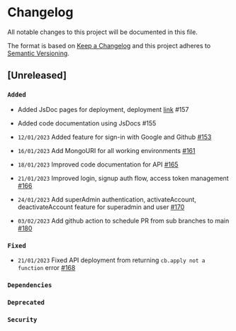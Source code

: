 
<!-- Change log file should contain history of all changes or contributions made and a reference to the PR or issue created -->

# Changelog

All notable changes to this project will be documented in this file.

The format is based on [Keep a Changelog](https://keepachangelog.com/en/1.0.0/)
and this project adheres to [Semantic Versioning](https://semver.org/spec/v2.0.0.html).

## [Unreleased]

### `Added`
- Added JsDoc pages for deployment, deployment [link](https://moocs-jsdocs.netlify.app/) #157
- Added code documentation using JsDocs #155

- `12/01/2023` Added feature for sign-in with Google and Github [#153](https://github.com/Open-Science-Community-Saudi-Arabia/MOOCs/pull/153)
- `16/01/2023` Add MongoURI for all working environments [#161](https://github.com/Open-Science-Community-Saudi-Arabia/MOOCs/pull/161)
- `18/01/2023` Improved code documentation for API [#165](https://github.com/Open-Science-Community-Saudi-Arabia/MOOCs/pull/165)
- `21/01/2023` Improved login, signup auth flow, access token management [#166](https://github.com/Open-Science-Community-Saudi-Arabia/MOOCs/pull/166)
- `24/01/2023` Add superAdmin authentication, activateAccount, deactivateAccount feature for superadmin and user [#170](https://github.com/Open-Science-Community-Saudi-Arabia/MOOCs/pull/170)
- `03/02/2023` Add github action to schedule PR from sub branches to main [#180](https://github.com/Open-Science-Community-Saudi-Arabia/MOOCs/pull/180)
  
### `Fixed`
- `21/01/2023` Fixed API deployment from returning `cb.apply not a function` error [#168](https://github.com/Open-Science-Community-Saudi-Arabia/MOOCs/pull/168)

### `Dependencies`

### `Deprecated`

### `Security`
 
